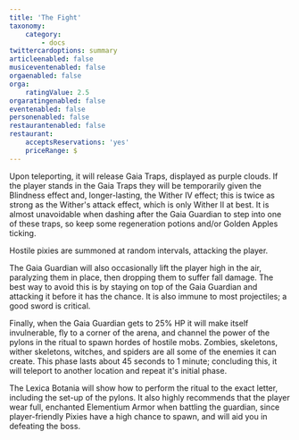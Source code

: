 ```yaml
---
title: 'The Fight'
taxonomy:
    category:
        - docs
twittercardoptions: summary
articleenabled: false
musiceventenabled: false
orgaenabled: false
orga:
    ratingValue: 2.5
orgaratingenabled: false
eventenabled: false
personenabled: false
restaurantenabled: false
restaurant:
    acceptsReservations: 'yes'
    priceRange: $
---
```


Upon teleporting, it will release Gaia Traps, displayed as purple clouds. If the player stands in the Gaia Traps they will be temporarily given the Blindness effect and, longer-lasting, the Wither IV effect; this is twice as strong as the Wither's attack effect, which is only Wither II at best. It is almost unavoidable when dashing after the Gaia Guardian to step into one of these traps, so keep some regeneration potions and/or Golden Apples ticking.

Hostile pixies are summoned at random intervals, attacking the player. 

The Gaia Guardian will also occasionally lift the player high in the air, paralyzing them in place, then dropping them to suffer fall damage. The best way to avoid this is by staying on top of the Gaia Guardian and attacking it before it has the chance. It is also immune to most projectiles; a good sword is critical.

Finally, when the Gaia Guardian gets to 25% HP it will make itself invulnerable, fly to a corner of the arena, and channel the power of the pylons in the ritual to spawn hordes of hostile mobs. Zombies, skeletons, wither skeletons, witches, and spiders are all some of the enemies it can create. This phase lasts about 45 seconds to 1 minute; concluding this, it will teleport to another location and repeat it's initial phase.

The Lexica Botania will show how to perform the ritual to the exact letter, including the set-up of the pylons. It also highly recommends that the player wear full, enchanted Elementium Armor when battling the guardian, since player-friendly Pixies have a high chance to spawn, and will aid you in defeating the boss.